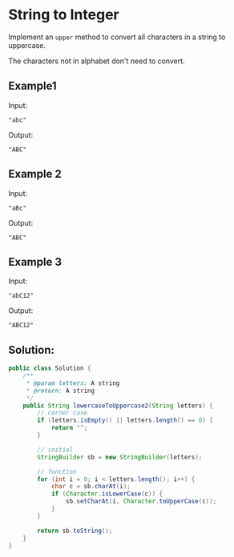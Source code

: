 # String to Integer
Implement an `upper` method to convert all characters in a string to uppercase.

The characters not in alphabet don't need to convert.

## Example1
Input:
```
"abc"

```
Output:
```
"ABC"

```

## Example 2
Input:
```
"aBc"

```
Output:
```
"ABC"

```

## Example 3
Input:
```
"abC12"

```
Output:
```
"ABC12"

```

## Solution:
```java
public class Solution {
    /**
     * @param letters: A string
     * @return: A string
     */
    public String lowercaseToUppercase2(String letters) {
        // corner case
        if (letters.isEmpty() || letters.length() == 0) {
            return "";
        }

        // initial
        StringBuilder sb = new StringBuilder(letters);

        // function
        for (int i = 0; i < letters.length(); i++) {
            char c = sb.charAt(i);
            if (Character.isLowerCase(c)) {
                sb.setCharAt(i, Character.toUpperCase(c));
            }
        }

        return sb.toString();
    }
}
```
